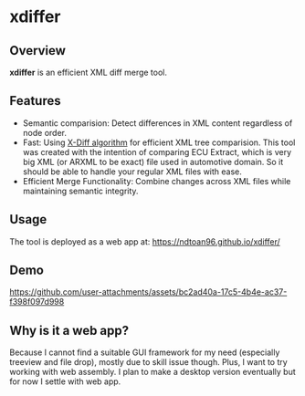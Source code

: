 # xdiffer
## Overview
**xdiffer** is an efficient XML diff merge tool.

## Features
- Semantic comparision: Detect differences in XML content regardless of node order.
- Fast: Using [X-Diff algorithm](https://pages.cs.wisc.edu/~yuanwang/papers/xdiff.pdf) for efficient XML tree comparision. This tool was created with the intention of comparing ECU Extract, which is very big XML (or ARXML to be exact) file used in automotive domain. So it should be able to handle your regular XML files with ease.
- Efficient Merge Functionality: Combine changes across XML files while maintaining semantic integrity.

## Usage
The tool is deployed as a web app at: https://ndtoan96.github.io/xdiffer/

## Demo

https://github.com/user-attachments/assets/bc2ad40a-17c5-4b4e-ac37-f398f097d998


## Why is it a web app?
Because I cannot find a suitable GUI framework for my need (especially treeview and file drop), mostly due to skill issue though. Plus, I want to try working with web assembly. I plan to make a desktop version eventually but for now I settle with web app.
